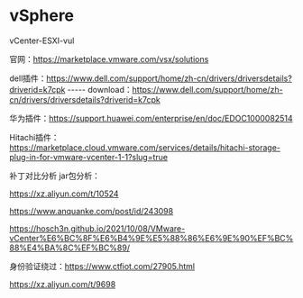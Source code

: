 # vSphere
vCenter-ESXI-vul

官网：https://marketplace.vmware.com/vsx/solutions

dell插件：https://www.dell.com/support/home/zh-cn/drivers/driversdetails?driverid=k7cpk ----- download：https://www.dell.com/support/home/zh-cn/drivers/driversdetails?driverid=k7cpk

华为插件：https://support.huawei.com/enterprise/en/doc/EDOC1000082514

Hitachi插件：https://marketplace.cloud.vmware.com/services/details/hitachi-storage-plug-in-for-vmware-vcenter-1-1?slug=true



补丁对比分析 jar包分析：

https://xz.aliyun.com/t/10524

https://www.anquanke.com/post/id/243098

https://hosch3n.github.io/2021/10/08/VMware-vCenter%E6%BC%8F%E6%B4%9E%E5%88%86%E6%9E%90%EF%BC%88%E4%BA%8C%EF%BC%89/

身份验证绕过：https://www.ctfiot.com/27905.html

https://xz.aliyun.com/t/9698
